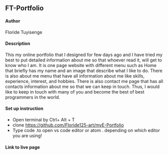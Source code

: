 ## FT-Portfolio
#### Author
Floride Tuyisenge
#### Description
This my online portfolio that I designed for few days ago and I have tried my best to put detailed information about me so that whoever read it, will get to know who I am. It is one page website with different menu such as Home that briefly has my name and an image that describe what I like to do. There is also about me menu that have all information about me like skills, experience, interest, and hobbies. There is also contact me page that has all contacts information about me so that we can keep in touch. Thus, I would like to keep in touch with many of you and become the best of best programmers in the world.
#### Set up instruction
* Open terminal by Ctrl+ Alt + T
* clone https://github.com/Floride125-art/myE-Portfolio
* Type code .to open vs code editor or atom . depending on which editor you are using!
#### Link to live page




